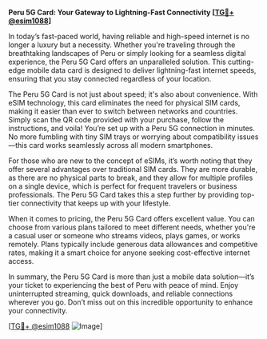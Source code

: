 **Peru 5G Card: Your Gateway to Lightning-Fast Connectivity [[TG💪+ @esim1088](https://t.me/s/esim1088)]**

In today’s fast-paced world, having reliable and high-speed internet is no longer a luxury but a necessity. Whether you're traveling through the breathtaking landscapes of Peru or simply looking for a seamless digital experience, the Peru 5G Card offers an unparalleled solution. This cutting-edge mobile data card is designed to deliver lightning-fast internet speeds, ensuring that you stay connected regardless of your location.

The Peru 5G Card is not just about speed; it's also about convenience. With eSIM technology, this card eliminates the need for physical SIM cards, making it easier than ever to switch between networks and countries. Simply scan the QR code provided with your purchase, follow the instructions, and voila! You’re set up with a Peru 5G connection in minutes. No more fumbling with tiny SIM trays or worrying about compatibility issues—this card works seamlessly across all modern smartphones.

For those who are new to the concept of eSIMs, it’s worth noting that they offer several advantages over traditional SIM cards. They are more durable, as there are no physical parts to break, and they allow for multiple profiles on a single device, which is perfect for frequent travelers or business professionals. The Peru 5G Card takes this a step further by providing top-tier connectivity that keeps up with your lifestyle.

When it comes to pricing, the Peru 5G Card offers excellent value. You can choose from various plans tailored to meet different needs, whether you're a casual user or someone who streams videos, plays games, or works remotely. Plans typically include generous data allowances and competitive rates, making it a smart choice for anyone seeking cost-effective internet access.

In summary, the Peru 5G Card is more than just a mobile data solution—it’s your ticket to experiencing the best of Peru with peace of mind. Enjoy uninterrupted streaming, quick downloads, and reliable connections wherever you go. Don’t miss out on this incredible opportunity to enhance your connectivity. 

[[TG💪+ @esim1088](https://t.me/s/esim1088) ![Image](https://i.postimg.cc/Y0z9fWf4/image.png)]
